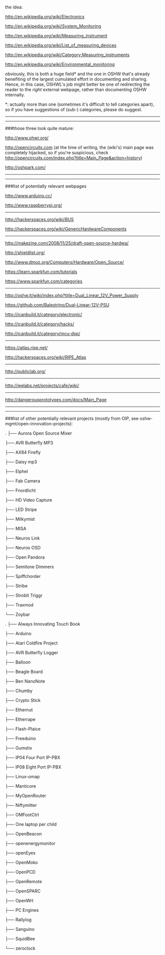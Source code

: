 the idea:

http://en.wikipedia.org/wiki/Electronics

http://en.wikipedia.org/wiki/System_Monitoring

http://en.wikipedia.org/wiki/Measuring_instrument

http://en.wikipedia.org/wiki/List_of_measuring_devices

http://en.wikipedia.org/wiki/Category:Measuring_instruments

http://en.wikipedia.org/wiki/Environmental_monitoring

obviously, this is both a huge field* and the one in OSHW that's already benefiting of the largest cumulated effort in documenting and sharing. Hence, in this case, OSHWL's job might better be one of redirecting the reader to the *right* external webpage, rather than documenting OSHW internally.

*: actually more than one (sometimes it's difficult to tell categories apart), so if you have suggestions of (sub-) categories, please do suggest.

****************
****************

###those three look quite mature:

http://www.ohwr.org/

http://opencircuits.com (at the time of writing, the (wiki's) main page was completely hijacked, so if you're suspicious, check http://opencircuits.com/index.php?title=Main_Page&action=history)

http://oshpark.com/

****************
****************

###list of potentially relevant webpages

http://www.arduino.cc/

http://www.raspberrypi.org/

****************

http://hackerspaces.org/wiki/BUS

http://hackerspaces.org/wiki/GenericHardwareComponents

****************

http://makezine.com/2008/11/25/draft-open-source-hardwa/

http://shieldlist.org/

http://www.dmoz.org/Computers/Hardware/Open_Source/

https://learn.sparkfun.com/tutorials

https://www.sparkfun.com/categories

****************

http://oshw.it/wiki/index.php?title=Dual_Linear_12V_Power_Supply

https://github.com/Balestrino/Dual-Linear-12V-PSU

http://icanbuild.it/category/electronic/

http://icanbuild.it/category/hacks/

http://icanbuild.it/category/mcu-dsp/

****************

https://atlas.ripe.net/

http://hackerspaces.org/wiki/RIPE_Atlas

*****************

http://publiclab.org/

***************

http://jeelabs.net/projects/cafe/wiki/

************

http://dangerousprototypes.com/docs/Main_Page


***************
****************

###list of other potentially relevant projects (mostly from OIP, see oshw-mgmt/open-innovation-projects):


.
├── Aurora Open Source Mixer

├── AVR Butterfly MP3

├── AX84 Firefly

├── Daisy mp3

├── Elphel

├── Fab Camera

├── Fnordlicht

├── HD Video Capture

├── LED Stripe

├── Milkymist

├── MISA

├── Neuros Link

├── Neuros OSD

├── Open Pandora

├── Semitone Dimmers

├── Spiffchorder

├── Stribe

├── StrobIt Triggr

├── Traxmod

└── Zoybar

.
├── Always Innovating Touch Book

├── Arduino

├── Atari Coldfire Project

├── AVR Butterfly Logger

├── Balloon

├── Beagle Board

├── Ben NanoNote

├── Chumby

├── Crypto Stick

├── Ethernut

├── Etherrape

├── Flash-Plaice

├── Freeduino

├── Gumstix

├── IP04 Four Port IP-PBX

├── IP08 Eight Port IP-PBX

├── Linux-omap

├── Manticore

├── MyOpenRouter

├── Niftymitter

├── OMFootCtrl

├── One laptop per child

├── OpenBeacon

├── openenergymonitor

├── openEyes

├── OpenMoko

├── OpenPCD

├── OpenRemote

├── OpenSPARC

├── OpenWrt

├── PC Engines

├── Rallylog

├── Sanguino

├── SquidBee

└── zeroclock
